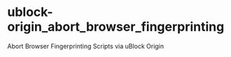 # ublock-origin_abort_browser_fingerprinting
Abort Browser Fingerprinting Scripts via uBlock Origin
